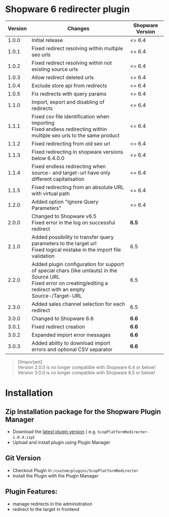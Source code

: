 # Shopware 6 redirecter plugin

| Version | Changes                                                                                                                                                                 | Shopware Version   |
|---------|-------------------------------------------------------------------------------------------------------------------------------------------------------------------------|--------------------|
| 1.0.0   | Initial release                                                                                                                                                         | <= 6.4             |
| 1.0.1   | Fixed redirect resolving within multiple seo urls                                                                                                                       | <= 6.4             |
| 1.0.2   | Fixed redirect resolving within not existing source urls                                                                                                                | <= 6.4             |
| 1.0.3   | Allow redirect deleted urls                                                                                                                                             | <= 6.4             |
| 1.0.4   | Exclude store api from redirects                                                                                                                                        | <= 6.4             |
| 1.0.5   | Fix redirects with query params                                                                                                                                         | <= 6.4             |
| 1.1.0   | Import, export and disabling of redirects                                                                                                                               | <= 6.4             |
| 1.1.1   | Fixed csv file identification when importing<br>Fixed endless redirecting within multiple seo urls to the same product                                                  | <= 6.4             |
| 1.1.2   | Fixed redirecting from old seo url                                                                                                                                      | <= 6.4             |
| 1.1.3   | Fixed redirecting in shopware versions below 6.4.0.0                                                                                                                    | <= 6.4             |
| 1.1.4   | Fixed endless redirecting when source- and target-url have only different capitalisation                                                                                | <= 6.4             |
| 1.1.5   | Fixed redirecting from an absolute URL with virtual path                                                                                                                | <= 6.4             |
| 1.2.0   | Added option "Ignore Query Parameters"                                                                                                                                  | <= 6.4             |
| 2.0.0   | Changed to Shopware v6.5<br>Fixed error in the log on successful redirect                                                                                               | **6.5**            |
| 2.1.0   | Added possibility to transfer query parameters to the target url<br>Fixed logical mistake in the import file validation                                                 | 6.5                |
| 2.2.0   | Added plugin configuration for support of special chars (like umlauts) in the Source URL<br>Fixed error on creating/editing a redirect with an empty Source-/Target-URL | 6.5                |
| 2.3.0   | Added sales channel selection for each redirect                                                                                                                         | 6.5                |
| 3.0.0   | Changed to Shopware 6.6                                                                                                                                                 | **6.6**            |
| 3.0.1   | Fixed redirect creation                                                                                                                                                 | **6.6**            |
| 3.0.2   | Expanded import error messages                                                                                                                                          | **6.6**            |
| 3.0.3   | Added ability to download import errors and optional CSV separator                                                                                                                            | **6.6**            |

> [!Important]\
> Version 2.0.0 is no longer compatible with Shopware 6.4 or below!\
> Version 3.0.0 is no longer compatible with Shopware 6.5 or below!

# Installation

## Zip Installation package for the Shopware Plugin Manager

* Download the [latest plugin version](https://github.com/scope01-GmbH/ScopPlatformRedirecter/releases/latest/) (
  e.g. `ScopPlatformRedirecter-1.0.4.zip`)
* Upload and install plugin using Plugin Manager

## Git Version

* Checkout Plugin in `/custom/plugins/ScopPlatformRedirecter`
* Install the Plugin with the Plugin Manager

## Plugin Features:

* manage redirects in the administration
* redirect to the target in frontend
